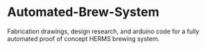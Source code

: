 # Automated-Brew-System
Fabrication drawings, design research, and arduino code for a fully automated proof of concept HERMS brewing system. 
